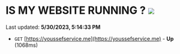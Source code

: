 # IS MY WEBSITE RUNNING ? [![](https://img.shields.io/static/v1?label=Sponsor&message=%E2%9D%A4&logo=GitHub&color=%23fe8e86)](https://github.com/sponsors/<username>)

Last updated: **5/30/2023, 5:14:33 PM**

- `GET` [https://youssefservice.me](https://youssefservice.me) - **Up** (1068ms)
